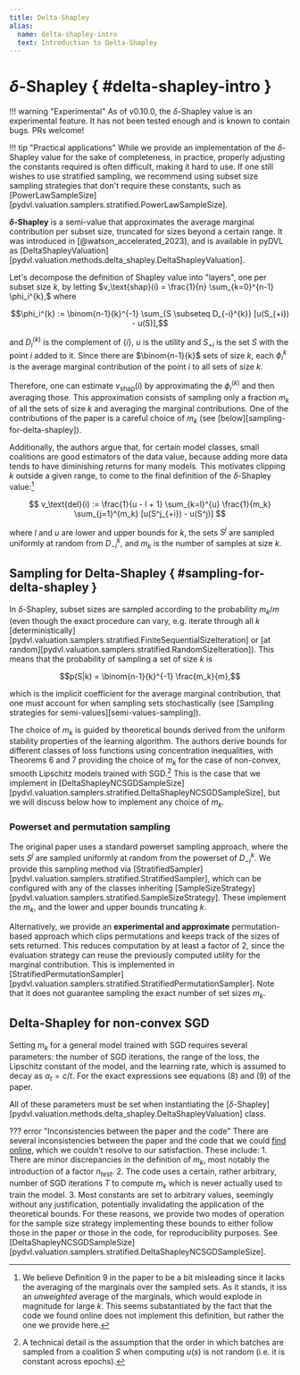 ```yaml
---
title: Delta-Shapley
alias: 
  name: delta-shapley-intro
  text: Introduction to Delta-Shapley
---
```


# $\delta$-Shapley { #delta-shapley-intro }

!!! warning "Experimental"
    As of v0.10.0, the $\delta$-Shapley value is an experimental feature. It has
    not been tested enough and is known to contain bugs. PRs welcome!

!!! tip "Practical applications"
    While we provide an implementation of the $\delta$-Shapley value for the
    sake of completeness, in practice, properly adjusting the constants required
    is often difficult, making it hard to use. If one still wishes to use
    stratified sampling, we recommend using subset size sampling strategies that
    don't require these constants, such as
    [PowerLawSampleSize][pydvl.valuation.samplers.stratified.PowerLawSampleSize].

**$\delta$-Shapley** is a semi-value that approximates the average marginal
contribution per subset size, truncated for sizes beyond a certain range.  It
was introduced in [@watson_accelerated_2023], and is available in pyDVL as
[DeltaShapleyValuation][pydvl.valuation.methods.delta_shapley.DeltaShapleyValuation].

Let's decompose the definition of Shapley value into "layers", one per subset
size $k$, by letting $v_\text{shap}(i) = \frac{1}{n} \sum_{k=0}^{n-1}
\phi_i^{k},$ where 

$$\phi_i^{k} := \binom{n-1}{k}^{-1} 
                \sum_{S \subseteq D_{-i}^{k}} [u(S_{+i}) - u(S)],$$

and $D_i^{(k)}$ is the complement  of $\{i\}$, $u$ is the utility and $S_{+i}$
is the set $S$ with the point $i$ added to it. Since there are $\binom{n-1}{k}$
sets of size $k$, each $\phi_i^{k}$ is the average marginal contribution of the
point $i$ to all sets of size $k$.

Therefore, one can estimate $v_\text{shap}(i)$ by approximating the
$\phi_i^{(k)}$ and then averaging those. This approximation consists of sampling
only a fraction $m_k$ of all the sets of size $k$ and averaging the marginal
contributions. One of the contributions of the paper is a careful choice of
$m_k$ (see [below][sampling-for-delta-shapley]).

Additionally, the authors argue that, for certain model classes, small
coalitions are good estimators of the data value, because adding more data tends
to have diminishing returns for many models. This motivates clipping $k$ outside
a given range, to come to the final definition of the $\delta$-Shapley
value:[^def]

$$
v_\text{del}(i) := \frac{1}{u - l + 1} \sum_{k=l}^{u} \frac{1}{m_k} \sum_{j=1}^{m_k}
[u(S^j_{+i}) - u(S^j)]
$$

where $l$ and $u$ are lower and upper bounds for $k$, the sets $S^j$ are sampled
uniformly at random from $D_{-i}^{k}$, and $m_k$ is the number of samples at
size $k.$


## Sampling for Delta-Shapley  { #sampling-for-delta-shapley }

In $\delta$-Shapley, subset sizes are sampled according to the probability
$m_k/m$ (even though the exact procedure can vary, e.g. iterate through all $k$
[deterministically][pydvl.valuation.samplers.stratified.FiniteSequentialSizeIteration]
or [at random][pydvl.valuation.samplers.stratified.RandomSizeIteration]). This
means that the probability of sampling a set of size $k$ is

$$p(S|k) = \binom{n-1}{k}^{-1} \frac{m_k}{m},$$

which is the implicit coefficient for the average marginal contribution, that
one must account for when sampling sets stochastically (see [Sampling strategies
for semi-values][semi-values-sampling]).

The choice of $m_k$ is guided by theoretical bounds derived from the uniform
stability properties of the learning algorithm. The authors derive bounds for
different classes of loss functions using concentration inequalities, with
Theorems 6 and 7 providing the choice of $m_k$ for the case of non-convex,
smooth Lipschitz models trained with SGD.[^sgd] This is the case that we
implement in
[DeltaShapleyNCSGDSampleSize][pydvl.valuation.samplers.stratified.DeltaShapleyNCSGDSampleSize],
but we will discuss below how to implement any choice of $m_k$.

### Powerset and permutation sampling

The original paper uses a standard powerset sampling approach, where the sets
$S^j$ are sampled uniformly at random from the powerset of $D_{-i}^{k}.$ We
provide this sampling method via
[StratifiedSampler][pydvl.valuation.samplers.stratified.StratifiedSampler],
which can be configured with any of the classes inheriting
[SampleSizeStrategy][pydvl.valuation.samplers.stratified.SampleSizeStrategy].
These implement the $m_k,$ and the lower and upper bounds truncating $k.$

Alternatively, we provide an **experimental and approximate** permutation-based
approach which clips permutations and keeps track of the sizes of sets returned.
This reduces computation by at least a factor of 2, since the evaluation
strategy can reuse the previously computed utility for the marginal
contribution. This is implemented in
[StratifiedPermutationSampler][pydvl.valuation.samplers.stratified.StratifiedPermutationSampler].
Note that it does not guarantee sampling the exact number of set sizes $m_k.$


## Delta-Shapley for non-convex SGD

Setting $m_k$ for a general model trained with SGD requires several parameters:
the number of SGD iterations, the range of the loss, the Lipschitz constant of
the model, and the learning rate, which is assumed to decay as $\alpha_t = c /
t.$ For the exact expressions see equations (8) and (9) of the paper.

All of these parameters must be set when instantiating the
[$\delta$-Shapley][pydvl.valuation.methods.delta_shapley.DeltaShapleyValuation]
class.

??? error "Inconsistencies between the paper and the code"
    There are several inconsistencies between the paper and the code that we
    could [find online](https://github.com/laurenwatson/delta-shapley), which
    we couldn't resolve to our satisfaction. These include:
    1. There are minor discrepancies in the definition of $m_k,$ most notably
       the introduction of a factor $n_\text{test}$.
    2. The code uses a certain, rather arbitrary, number of SGD iterations $T$
       to compute $m_k$ which is never actually used to train the model.
    3. Most constants are set to arbitrary values, seemingly without any
       justification, potentially invalidating the application of the
       theoretical bounds.
    For these reasons, we provide two modes of operation for the sample size
    strategy implementing these bounds to either follow those in the paper or
    those in the code, for reproducibility purposes. See
    [DeltaShapleyNCSGDSampleSize][pydvl.valuation.samplers.stratified.DeltaShapleyNCSGDSampleSize].


[^sgd]: A technical detail is the assumption that the order in which batches
    are sampled from a coalition $S$ when computing $u(s)$ is not random (i.e.
    it is constant across epochs).

[^def]: We believe Definition 9 in the paper to be a bit misleading since it
    lacks the averaging of the marginals over the sampled sets. As it stands,
    it iss an _unweighted_ average of the marginals, which would explode in
    magnitude for large $k.$ This seems substantiated by the fact that the code
    we found online does not implement this definition, but rather the one we
    provide here.
